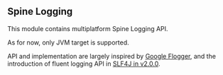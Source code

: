 ## Spine Logging

This module contains multiplatform Spine Logging API.

As for now, only JVM target is supported.

API and implementation are largely inspired by [Google Flogger][flogger],
and the introduction of fluent logging API in [SLF4J in v2.0.0][fluent-slf4j].

[flogger]: https://google.github.io/flogger
[fluent-slf4j]: https://www.slf4j.org/manual.html#fluent
